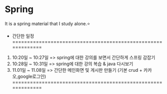 # Spring
 It is a spring material that I study alone.:star:
 
 - 간단한 일정 
 =============================================================
 1. 10:20일 ~ 10:27일 => spring에 대한 강의를 보면서 간단하게 스프링 감잡기
 2. 10:28일 ~ 10:31일 => spring에 대한 강의 복습 & java 다시보기
 3. 11.01일 ~ 11.08일 => 간단한 메인화면 및 게시판 만들기 (기본 crud + 카카오,google로그인)
 =============================================================
